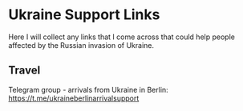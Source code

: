 # Ukraine Support Links
Here I will collect any links that I come across that could help people affected by the Russian invasion of Ukraine. 

## Travel
Telegram group - arrivals from Ukraine in Berlin: https://t.me/ukraineberlinarrivalsupport
